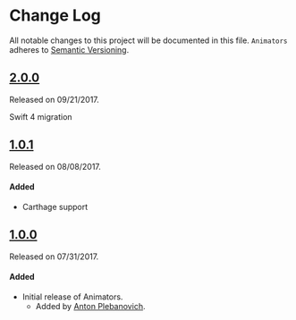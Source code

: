 # Change Log
All notable changes to this project will be documented in this file.
`Animators` adheres to [Semantic Versioning](http://semver.org/).

## [2.0.0](https://github.com/APUtils/Animators/releases/tag/1.0.1)
Released on 09/21/2017.

Swift 4 migration

## [1.0.1](https://github.com/APUtils/Animators/releases/tag/1.0.1)
Released on 08/08/2017.

#### Added
- Carthage support

## [1.0.0](https://github.com/APUtils/Animators/releases/tag/1.0.0)
Released on 07/31/2017.

#### Added
- Initial release of Animators.
  - Added by [Anton Plebanovich](https://github.com/anton-plebanovich).
